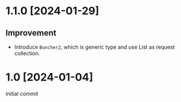 # 1.1.0 [2024-01-29]
## Improvement
- Introduce `Buncher2`, which is generic type and use List as request collection. 

# 1.0 [2024-01-04]
initial commit
